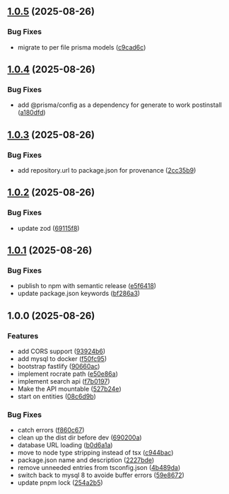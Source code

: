 ## [1.0.5](https://github.com/Language-Research-Technology/arocapi/compare/v1.0.4...v1.0.5) (2025-08-26)

### Bug Fixes

* migrate to per file prisma models ([c9cad6c](https://github.com/Language-Research-Technology/arocapi/commit/c9cad6cec4d1a49e6c9833643fee22fe25d8396f))

## [1.0.4](https://github.com/Language-Research-Technology/arocapi/compare/v1.0.3...v1.0.4) (2025-08-26)

### Bug Fixes

* add @prisma/config as a dependency for generate to work postinstall ([a180dfd](https://github.com/Language-Research-Technology/arocapi/commit/a180dfd151ab801ce67ecc37de14e6c105f4e824))

## [1.0.3](https://github.com/Language-Research-Technology/arocapi/compare/v1.0.2...v1.0.3) (2025-08-26)

### Bug Fixes

* add repository.url to package.json for provenance ([2cc35b9](https://github.com/Language-Research-Technology/arocapi/commit/2cc35b9d8c79ecc6037f77cf2ca00f29529ede0d))

## [1.0.2](https://github.com/Language-Research-Technology/arocapi/compare/v1.0.1...v1.0.2) (2025-08-26)

### Bug Fixes

* update zod ([69115f8](https://github.com/Language-Research-Technology/arocapi/commit/69115f83275805d2707ce241752edb54807443fb))

## [1.0.1](https://github.com/Language-Research-Technology/arocapi/compare/v1.0.0...v1.0.1) (2025-08-26)

### Bug Fixes

* publish to npm with semantic release ([e5f6418](https://github.com/Language-Research-Technology/arocapi/commit/e5f6418254b223286e17a9901e7624f08e545bfb))
* update package.json keywords ([bf286a3](https://github.com/Language-Research-Technology/arocapi/commit/bf286a3a79c6e6afe1d5632150496ba7536f7a30))

## 1.0.0 (2025-08-26)

### Features

* add CORS support ([93924b6](https://github.com/Language-Research-Technology/arocapi/commit/93924b6bec506358996b261ec72e811e433e7827))
* add mysql to docker ([f50fc95](https://github.com/Language-Research-Technology/arocapi/commit/f50fc957f898452013c1107155efc8971b8a20ec))
* bootstrap fastlify ([90660ac](https://github.com/Language-Research-Technology/arocapi/commit/90660ac9c88af8e79d2ffdf20cac324c3944c02f))
* implement rocrate path ([e50e86a](https://github.com/Language-Research-Technology/arocapi/commit/e50e86a22c4e2d06b122c5703c776d9d476a2b17))
* implement search api ([f7b0197](https://github.com/Language-Research-Technology/arocapi/commit/f7b0197d23988f21c6f2c52e1e494762bcd6b6de))
* Make the API mountable ([527b24e](https://github.com/Language-Research-Technology/arocapi/commit/527b24e70dd814fd92e3ceeeda52782afd8d293f))
* start on entities ([08c6d9b](https://github.com/Language-Research-Technology/arocapi/commit/08c6d9b1742f29650597491a11c9dd6955a050a6))

### Bug Fixes

* catch errors ([f860c67](https://github.com/Language-Research-Technology/arocapi/commit/f860c67c9f12e30edbd127c99ee1be333a2561d3))
* clean up the dist dir before dev ([690200a](https://github.com/Language-Research-Technology/arocapi/commit/690200a90cfbbab0e4ea7da0cdcd7d3ca6cee31c))
* database URL loading ([b0d6a1a](https://github.com/Language-Research-Technology/arocapi/commit/b0d6a1aa48b71fffcbbd64d957be860ec8705fa7))
* move to node type stripping instead of tsx ([c944bac](https://github.com/Language-Research-Technology/arocapi/commit/c944bac29ff222021629864cc9a41a03e3d57bd6))
* package.json name and description ([2227bde](https://github.com/Language-Research-Technology/arocapi/commit/2227bdead279bb818492830c2d9a056206da8adc))
* remove unneeded entries from tsconfig.json ([4b489da](https://github.com/Language-Research-Technology/arocapi/commit/4b489daded817ff8e75e8b54381069bd49958b6d))
* switch back to mysql 8 to avoide buffer errors ([59e8672](https://github.com/Language-Research-Technology/arocapi/commit/59e86721edd2dd57045937d46c66bb0bd3be6cd7))
* update pnpm lock ([254a2b5](https://github.com/Language-Research-Technology/arocapi/commit/254a2b55036500d33f2f75a5b97d0d10fd3c32d4))

